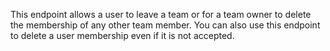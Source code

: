 This endpoint allows a user to leave a team or for a team owner to delete the membership of any other team member.
You can also use this endpoint to delete a user membership even if it is not accepted.
